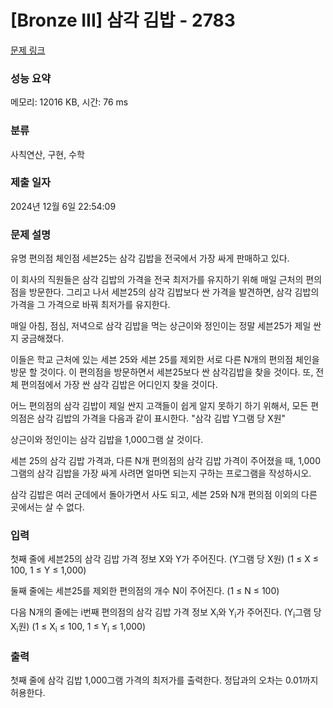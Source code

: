 # [Bronze III] 삼각 김밥 - 2783 

[문제 링크](https://www.acmicpc.net/problem/2783) 

### 성능 요약

메모리: 12016 KB, 시간: 76 ms

### 분류

사칙연산, 구현, 수학

### 제출 일자

2024년 12월 6일 22:54:09

### 문제 설명

<p>유명 편의점 체인점 세븐25는 삼각 김밥을 전국에서 가장 싸게 판매하고 있다. </p>

<p>이 회사의 직원들은 삼각 김밥의 가격을 전국 최저가를 유지하기 위해 매일 근처의 편의점을 방문한다. 그리고 나서 세븐25의 삼각 김밥보다 싼 가격을 발견하면, 삼각 김밥의 가격을 그 가격으로 바꿔 최저가를 유지한다.</p>

<p>매일 아침, 점심, 저녁으로 삼각 김밥을 먹는 상근이와 정인이는 정말 세븐25가 제일 싼지 궁금해졌다. </p>

<p>이들은 학교 근처에 있는 세븐 25와 세븐 25를 제외한 서로 다른 N개의 편의점 체인을 방문 할 것이다. 이 편의점을 방문하면서 세븐25보다 싼 삼각김밥을 찾을 것이다. 또, 전체 편의점에서 가장 싼 삼각 김밥은 어디인지 찾을 것이다.</p>

<p>어느 편의점의 삼각 김밥이 제일 싼지 고객들이 쉽게 알지 못하기 하기 위해서, 모든 편의점은 삼각 김밥의 가격을 다음과 같이 표시한다. "삼각 김밥 Y그램 당 X원"</p>

<p>상근이와 정인이는 삼각 김밥을 1,000그램 살 것이다.</p>

<p>세븐 25의 삼각 김밥 가격과, 다른 N개 편의점의 삼각 김밥 가격이 주어졌을 때, 1,000그램의 삼각 김밥을 가장 싸게 사려면 얼마면 되는지 구하는 프로그램을 작성하시오.</p>

<p>삼각 김밥은 여러 군데에서 돌아가면서 사도 되고, 세븐 25와 N개 편의점 이외의 다른 곳에서는 살 수 없다.</p>

### 입력 

 <p>첫째 줄에 세븐25의 삼각 김밥 가격 정보 X와 Y가 주어진다. (Y그램 당 X원) (1 ≤ X ≤ 100, 1 ≤ Y ≤ 1,000)</p>

<p>둘째 줄에는 세븐25를 제외한 편의점의 개수 N이 주어진다. (1 ≤ N ≤ 100)</p>

<p>다음 N개의 줄에는 i번째 편의점의 삼각 김밥 가격 정보 X<sub>i</sub>와 Y<sub>i</sub>가 주어진다. (Y<sub>i</sub>그램 당 X<sub>i</sub>원) (1 ≤ X<sub>i</sub> ≤ 100, 1 ≤ Y<sub>i</sub> ≤ 1,000)</p>

### 출력 

 <p>첫째 줄에 삼각 김밥 1,000그램 가격의 최저가를 출력한다. 정답과의 오차는 0.01까지 허용한다.</p>

